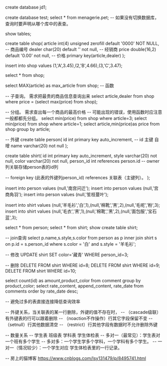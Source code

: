 create database jd1;

create database test;
select * from menagerie.pet; -- 如果没有切换数据库，查询时要声明从哪个库中的表查。


show tables;

create table shop(
  article int(4) unsigned zerofill default '0000' NOT NULL, -- 商品编号
  dealer char(20) default '' not null, -- 经销商
  price double(16,2) default '0.00' not null, -- 价格
  primary key(article,dealer)
);

insert into shop values (1,'A',3.45),(2,'B',4.66),(3,'C',3.47);

select * from shop;

select MAX(article) as max_article from shop; -- 函数

-- 子查询。 需求把最贵的商品信息查询出来
select article,dealer from shop
where price = (select max(price) from shop);

-- 分组。 需求查出每一个商品的最高价格
-- 可能出现的错误，使用函数时应注意一般都都先分组。
select min(price) from shop where article=3;
select min(price) from shop where article=1;
select article,min(price)as price from shop group by article;

-- 外键
create table person(
  id int primary key auto_increment, -- id 主键 自增
  name varchar(20) not null
);

create table shirt(
  id int primary key auto_increment,
  style varchar(20) not null,
  color varchar(20) not null,
  person_id int references person.id   -- owner列关联存储person表的id列

  -- foreign key (此表的外键列person_id) references 关联表（主键列）。
);

insert into person values (null,'南宫问迁');
insert into person values (null,'宫商角羽');
insert into person values (null,'笙枝蔓叶');


insert into shirt values (null,'羊毛衫','白',1),(null,'棉靴','黑',2),(null,'毛呢','粉',3);
insert into shirt values (null,'毛衣','黑',1),(null,'棉靴','黑',2),(null,'面包服','宝石蓝',3);

select * from person;
select * from shirt;
show create table shirt;

-- join查询
select p.name,s.style,s.color from person as p inner join shirt s on p.id = s.person_id where s.color = '白' and s.style = '羊毛衫';


-- 修改
UPDATE shirt SET color='藏青' WHERE person_id=3;


-- 删除
DELETE FROM shirt WHERE id=8;
DELETE FROM shirt WHERE id=9;
DELETE FROM shirt WHERE id=10;


select count(id) as amount,product_color from comment group by product_color;
select rate_content, append_content, rate_date from comments order by  rate_date desc;

-- 避免过多的表直接连接降低查询效率

-- 外键关系，当关联表的某一行删除，外键的值不存在时，
-- （cascade级联）有外键表的行可以跟着删除
-- （noaction不作操作）行其它字段保留不变
-- （setnull）行其他数据清空
-- （restrict）行其他字段有数据时不允许删除外键



-- 数量关系
-- 学生表 班级表 学科表 学生体检表
-- 多对一（最常见）：学生表对一个班有多个学生
-- 多对多：一个学生学多个学科，一个学科有多个学生。
-- 一对一（情况较少）：一个学生对应 学生体检表里的一行记录。


-- 房上的猫博客 https://www.cnblogs.com/lsy131479/p/8495741.html
